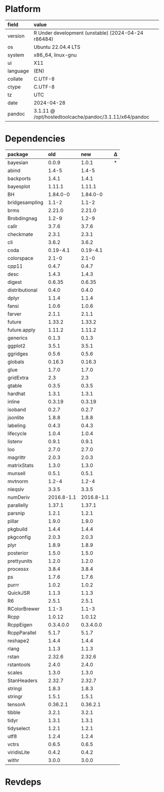 # Platform

|field    |value                                                  |
|:--------|:------------------------------------------------------|
|version  |R Under development (unstable) (2024-04-24 r86484)     |
|os       |Ubuntu 22.04.4 LTS                                     |
|system   |x86_64, linux-gnu                                      |
|ui       |X11                                                    |
|language |(EN)                                                   |
|collate  |C.UTF-8                                                |
|ctype    |C.UTF-8                                                |
|tz       |UTC                                                    |
|date     |2024-04-28                                             |
|pandoc   |3.1.11 @ /opt/hostedtoolcache/pandoc/3.1.11/x64/pandoc |

# Dependencies

|package        |old        |new        |Δ  |
|:--------------|:----------|:----------|:--|
|bayesian       |0.0.9      |1.0.1      |*  |
|abind          |1.4-5      |1.4-5      |   |
|backports      |1.4.1      |1.4.1      |   |
|bayesplot      |1.11.1     |1.11.1     |   |
|BH             |1.84.0-0   |1.84.0-0   |   |
|bridgesampling |1.1-2      |1.1-2      |   |
|brms           |2.21.0     |2.21.0     |   |
|Brobdingnag    |1.2-9      |1.2-9      |   |
|callr          |3.7.6      |3.7.6      |   |
|checkmate      |2.3.1      |2.3.1      |   |
|cli            |3.6.2      |3.6.2      |   |
|coda           |0.19-4.1   |0.19-4.1   |   |
|colorspace     |2.1-0      |2.1-0      |   |
|cpp11          |0.4.7      |0.4.7      |   |
|desc           |1.4.3      |1.4.3      |   |
|digest         |0.6.35     |0.6.35     |   |
|distributional |0.4.0      |0.4.0      |   |
|dplyr          |1.1.4      |1.1.4      |   |
|fansi          |1.0.6      |1.0.6      |   |
|farver         |2.1.1      |2.1.1      |   |
|future         |1.33.2     |1.33.2     |   |
|future.apply   |1.11.2     |1.11.2     |   |
|generics       |0.1.3      |0.1.3      |   |
|ggplot2        |3.5.1      |3.5.1      |   |
|ggridges       |0.5.6      |0.5.6      |   |
|globals        |0.16.3     |0.16.3     |   |
|glue           |1.7.0      |1.7.0      |   |
|gridExtra      |2.3        |2.3        |   |
|gtable         |0.3.5      |0.3.5      |   |
|hardhat        |1.3.1      |1.3.1      |   |
|inline         |0.3.19     |0.3.19     |   |
|isoband        |0.2.7      |0.2.7      |   |
|jsonlite       |1.8.8      |1.8.8      |   |
|labeling       |0.4.3      |0.4.3      |   |
|lifecycle      |1.0.4      |1.0.4      |   |
|listenv        |0.9.1      |0.9.1      |   |
|loo            |2.7.0      |2.7.0      |   |
|magrittr       |2.0.3      |2.0.3      |   |
|matrixStats    |1.3.0      |1.3.0      |   |
|munsell        |0.5.1      |0.5.1      |   |
|mvtnorm        |1.2-4      |1.2-4      |   |
|nleqslv        |3.3.5      |3.3.5      |   |
|numDeriv       |2016.8-1.1 |2016.8-1.1 |   |
|parallelly     |1.37.1     |1.37.1     |   |
|parsnip        |1.2.1      |1.2.1      |   |
|pillar         |1.9.0      |1.9.0      |   |
|pkgbuild       |1.4.4      |1.4.4      |   |
|pkgconfig      |2.0.3      |2.0.3      |   |
|plyr           |1.8.9      |1.8.9      |   |
|posterior      |1.5.0      |1.5.0      |   |
|prettyunits    |1.2.0      |1.2.0      |   |
|processx       |3.8.4      |3.8.4      |   |
|ps             |1.7.6      |1.7.6      |   |
|purrr          |1.0.2      |1.0.2      |   |
|QuickJSR       |1.1.3      |1.1.3      |   |
|R6             |2.5.1      |2.5.1      |   |
|RColorBrewer   |1.1-3      |1.1-3      |   |
|Rcpp           |1.0.12     |1.0.12     |   |
|RcppEigen      |0.3.4.0.0  |0.3.4.0.0  |   |
|RcppParallel   |5.1.7      |5.1.7      |   |
|reshape2       |1.4.4      |1.4.4      |   |
|rlang          |1.1.3      |1.1.3      |   |
|rstan          |2.32.6     |2.32.6     |   |
|rstantools     |2.4.0      |2.4.0      |   |
|scales         |1.3.0      |1.3.0      |   |
|StanHeaders    |2.32.7     |2.32.7     |   |
|stringi        |1.8.3      |1.8.3      |   |
|stringr        |1.5.1      |1.5.1      |   |
|tensorA        |0.36.2.1   |0.36.2.1   |   |
|tibble         |3.2.1      |3.2.1      |   |
|tidyr          |1.3.1      |1.3.1      |   |
|tidyselect     |1.2.1      |1.2.1      |   |
|utf8           |1.2.4      |1.2.4      |   |
|vctrs          |0.6.5      |0.6.5      |   |
|viridisLite    |0.4.2      |0.4.2      |   |
|withr          |3.0.0      |3.0.0      |   |

# Revdeps

